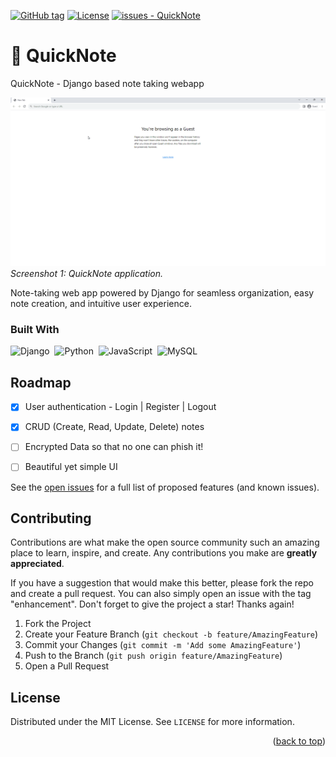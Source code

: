 <a name="readme-top"></a>

<!-- PROJECT SHIELDS -->
[![GitHub tag](https://img.shields.io/github/tag/MasterZesty/QuickNote?include_prereleases=&sort=semver&color=blue)](https://github.com/MasterZesty/QuickNote/releases/)
[![License](https://img.shields.io/badge/License-MIT-blue)](#license)
[![issues - QuickNote](https://img.shields.io/github/issues/MasterZesty/QuickNote)](https://github.com/MasterZesty/QuickNote/issues)


<!-- PROJECT LOGO -->
# :ledger: QuickNote
QuickNote - Django based note taking webapp

<!-- ABOUT THE PROJECT -->
![QuickNote](https://github.com/MasterZesty/QuickNote/blob/main/docs/imgs/QuickNote_Demo.gif)
*Screenshot 1: QuickNote application.*


Note-taking web app powered by Django for seamless organization, easy note creation, and intuitive user experience.

### Built With

![Django](https://img.shields.io/badge/-Django-05122A?style=flat&logo=django)&nbsp;
![Python](https://img.shields.io/badge/-Python-05122A?style=flat&logo=python)&nbsp;
![JavaScript](https://img.shields.io/badge/-JavaScript-05122A?style=flat&logo=javascript)&nbsp;
![MySQL](https://img.shields.io/badge/MySQL-05122A?style=flat&logo=mysql&logoColor=white)&nbsp;

<!-- ROADMAP -->
## Roadmap

- [x] User authentication - Login | Register | Logout
- [x] CRUD (Create, Read, Update, Delete) notes
- [ ] Encrypted Data so that no one can phish it! 
- [ ] Beautiful yet simple UI


See the [open issues]() for a full list of proposed features (and known issues).

<!-- CONTRIBUTING -->
## Contributing

Contributions are what make the open source community such an amazing place to learn, inspire, and create. Any contributions you make are **greatly appreciated**.

If you have a suggestion that would make this better, please fork the repo and create a pull request. You can also simply open an issue with the tag "enhancement".
Don't forget to give the project a star! Thanks again!

1. Fork the Project
2. Create your Feature Branch (`git checkout -b feature/AmazingFeature`)
3. Commit your Changes (`git commit -m 'Add some AmazingFeature'`)
4. Push to the Branch (`git push origin feature/AmazingFeature`)
5. Open a Pull Request

<!-- LICENSE -->
## License

Distributed under the MIT License. See `LICENSE` for more information.

<p align="right">(<a href="#readme-top">back to top</a>)</p>
